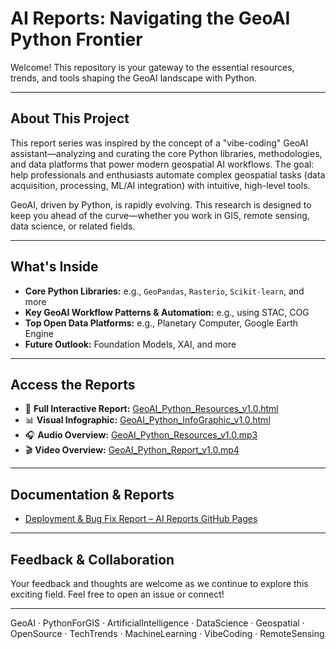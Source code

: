 # AI Reports: Navigating the GeoAI Python Frontier

Welcome! This repository is your gateway to the essential resources, trends, and tools shaping the GeoAI landscape with Python.

---

## About This Project

This report series was inspired by the concept of a "vibe-coding" GeoAI assistant—analyzing and curating the core Python libraries, methodologies, and data platforms that power modern geospatial AI workflows. The goal: help professionals and enthusiasts automate complex geospatial tasks (data acquisition, processing, ML/AI integration) with intuitive, high-level tools.

GeoAI, driven by Python, is rapidly evolving. This research is designed to keep you ahead of the curve—whether you work in GIS, remote sensing, data science, or related fields.

---

## What's Inside

- **Core Python Libraries:** e.g., `GeoPandas`, `Rasterio`, `Scikit-learn`, and more
- **Key GeoAI Workflow Patterns & Automation:** e.g., using STAC, COG
- **Top Open Data Platforms:** e.g., Planetary Computer, Google Earth Engine
- **Future Outlook:** Foundation Models, XAI, and more

---

## Access the Reports

- 📄 **Full Interactive Report:** [GeoAI_Python_Resources_v1.0.html](https://gustavoemc.github.io/ai-reports/reports/GeoAI_Python_Resources_v1.0.html)
- 📊 **Visual Infographic:** [GeoAI_Python_InfoGraphic_v1.0.html](https://gustavoemc.github.io/ai-reports/reports/GeoAI_Python_InfoGraphic_v1.0.html)
- 🎧 **Audio Overview:** [GeoAI_Python_Resources_v1.0.mp3](https://gustavoemc.github.io/ai-reports/reports/GeoAI_Python_Resources_v1.0.mp3)
- 🎬 **Video Overview:** [GeoAI_Python_Report_v1.0.mp4](GeoAI_Python_Report_v1.0.mp4)

---

## Documentation & Reports

- [Deployment & Bug Fix Report – AI Reports GitHub Pages](docs/notes/Deployment_Report_AI_Reports_GitHub_Pages_v1.0.md)

---

## Feedback & Collaboration

Your feedback and thoughts are welcome as we continue to explore this exciting field. Feel free to open an issue or connect!

---

GeoAI · PythonForGIS · ArtificialIntelligence · DataScience · Geospatial · OpenSource · TechTrends · MachineLearning · VibeCoding · RemoteSensing
